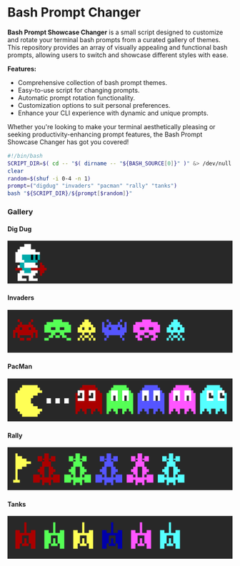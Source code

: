 # Bash Prompt Changer

**Bash Prompt Showcase Changer** is a small script designed to customize and rotate your terminal bash prompts from a curated gallery of themes. This repository provides an array of visually appealing and functional bash prompts, allowing users to switch and showcase different styles with ease.

**Features:**
- Comprehensive collection of bash prompt themes.
- Easy-to-use script for changing prompts.
- Automatic prompt rotation functionality.
- Customization options to suit personal preferences.
- Enhance your CLI experience with dynamic and unique prompts.

Whether you're looking to make your terminal aesthetically pleasing or seeking productivity-enhancing prompt features, the Bash Prompt Showcase Changer has got you covered!

```bash
#!/bin/bash
SCRIPT_DIR=$( cd -- "$( dirname -- "${BASH_SOURCE[0]}" )" &> /dev/null && pwd )
clear
random=$(shuf -i 0-4 -n 1)
prompt=("digdug" "invaders" "pacman" "rally" "tanks")
bash "${SCRIPT_DIR}/${prompt[$random]}"
```

### Gallery

#### Dig Dug

![Dig Dug](/images/digdug.png)

#### Invaders

![Dig Dug](/images/invaders.png)

#### PacMan

![PacMan](/images/pacman.png)

#### Rally

![Rally](/images/rally.png)

#### Tanks

![Tanks](/images/tanks.png)
